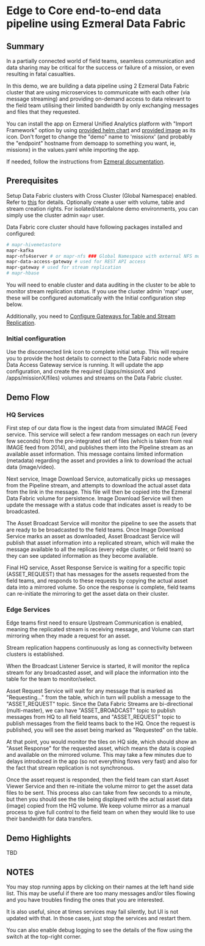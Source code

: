 # Edge to Core end-to-end data pipeline using Ezmeral Data Fabric

## Summary

In a partially connected world of field teams, seamless communication and data sharing may be critical for the success or failure of a mission, or even resulting in fatal casualties.

In this demo, we are building a data pipeline using 2 Ezmeral Data Fabric cluster that are using microservices to communicate with each other (via message streaming) and providing on-demand access to data relevant to the field team utilising their limited bandwidth by only exchanging messages and files that they requested.

You can install the app on Ezmeral Unified Analytics platform with "Import Framework" option by using [provided helm chart](./helm-package/demoapp-0.0.5.tgz) and [provided image](./helm-package/logoX.png) as its icon. Don't forget to change the "demo" name to 'missionx' (and probably the "endpoint" hostname from demoapp to something you want, ie, missionx) in the values.yaml while importing the app.

If needed, follow the instructions from [Ezmeral documentation](https://docs.ezmeral.hpe.com/unified-analytics/15/ManageClusters/importing-applications.html).


## Prerequisites

Setup Data Fabric clusters with Cross Cluster (Global Namespace) enabled. Refer to [this](./XCLUSTER.md) for details. Optionally create a user with volume, table and stream creation rights. For isolated/standalone demo environments, you can simply use the cluster admin `mapr` user.

Data Fabric core cluster should have following packages installed and configured:

```bash
# mapr-hivemetastore
mapr-kafka
mapr-nfs4server # or mapr-nfs ### Global Namespace with external NFS mount will work only with mapr-nfs4server
mapr-data-access-gateway # used for REST API access
mapr-gateway # used for stream replication
# mapr-hbase
```

You will need to enable cluster and data auditing in the cluster to be able to monitor stream replication status. If you use the cluster admin 'mapr' user, these will be configured automatically with the Initial configuration step below.

Additionally, you need to [Configure Gateways for Table and Stream Replication](https://docs.ezmeral.hpe.com/datafabric-customer-managed/78/Gateways/ConfiguringMapRGatewaysForTRAndI.html#task_clg_ywy_5t).

### Initial configuration

Use the disconnected link icon to complete initial setup. This will require you to provide the host details to connect to the Data Fabric node where Data Access Gateway service is running. It will update the app configuration, and create the required (/apps/missionX and /apps/missionX/files) volumes and streams on the Data Fabric cluster.

## Demo Flow

### HQ Services

First step of our data flow is the ingest data from simulated IMAGE Feed service. This service will select a few random messages on each run (every few seconds) from the pre-integrated set of files (which is taken from real IMAGE feed from 2014), and publishes them into the Pipeline stream as an available asset information. This message contains limited information (metadata) regarding the asset and provides a link to download the actual data (image/video).

Next service, Image Download Service, automatically picks up messages from the Pipeline stream, and attempts to download the actual asset data from the link in the message. This file will then be copied into the Ezmeral Data Fabric volume for persistence. Image Download Service will then update the message with a status code that indicates asset is ready to be broadcasted.

The Asset Broadcast Service will monitor the pipeline to see the assets that are ready to be broadcasted to the field teams. Once Image Download Service marks an asset as downloaded, Asset Broadcast Service will publish that asset information into a replicated stream, which will make the message available to all the replicas (every edge cluster, or field team) so they can see updated information as they become available.

Final HQ service, Asset Response Service is waiting for a specific topic (ASSET_REQUEST) that has messages for the assets requested from the field teams, and responds to these requests by copying the actual asset data into a mirrored volume. So once the response is complete, field teams can re-initiate the mirroring to get the asset data on their cluster.

### Edge Services

Edge teams first need to ensure Upstream Communication is enabled, meaning the replicated stream is receiving message, and Volume can start mirroring when they made a request for an asset.

Stream replication happens continuously as long as connectivity between clusters is established.

When the Broadcast Listener Service is started, it will monitor the replica stream for any broadcasted asset, and will place the information into the table for the team to monitor/select.

Asset Request Service will wait for any message that is marked as "Requesting..." from the table, which in turn will publish a message to the "ASSET_REQUEST" topic. Since the Data Fabric Streams are bi-directional (multi-master), we can have "ASSET_BROADCAST" topic to publish messages from HQ to all field teams, and "ASSET_REQUEST" topic to publish messages from the field teams back to the HQ. Once the request is published, you will see the asset being marked as "Requested" on the table.

At that point, you would monitor the tiles on HQ side, which should show an "Asset Response" for the requested asset, which means the data is copied and available on the mirrored volume. This may take a few minutes due to delays introduced in the app (so not everything flows very fast) and also for the fact that stream replication is not synchronous.

Once the asset request is responded, then the field team can start Asset Viewer Service and then re-initiate the volume mirror to get the asset data files to be sent. This process also can take from few seconds to a minute, but then you should see the tile being displayed with the actual asset data (image) copied from the HQ volume. We keep volume mirror as a manual process to give full control to the field team on when they would like to use their bandwidth for data transfers.

## Demo Highlights

TBD

## NOTES

You may stop running apps by clicking on their names at the left hand side list. This may be useful if there are too many messages and/or tiles flowing and you have troubles finding the ones that you are interested.

It is also useful, since at times services may fail silently, but UI is not updated with that. In those cases, just stop the services and restart them.

You can also enable debug logging to see the details of the flow using the switch at the top-right corner.
